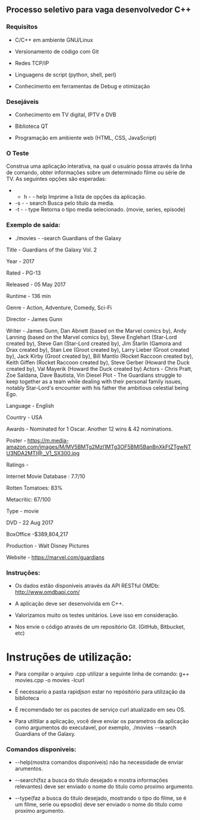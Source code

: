 ## Processo seletivo para vaga desenvolvedor C++

### Requisitos

* C/C++ em ambiente GNU/Linux

* Versionamento de código com Git

* Redes TCP/IP

* Linguagens de script (python, shell, perl)

* Conhecimento em ferramentas de Debug e otimização

### Desejáveis

* Conhecimento em TV digital, IPTV e DVB

* Biblioteca QT

* Programação em ambiente web (HTML, CSS, JavaScript)

### O Teste

Construa uma aplicação interativa, na qual o usuário possa através da linha de comando, obter
informações sobre um determinado filme ou série de TV.
As seguintes opções são esperadas:
* - h - - help
 Imprime a lista de opções da aplicação.
* -s - - search
 Busca pelo título da media.
* -t - - type
 Retorna o tipo media selecionado. (movie, series, episode)
 
### Exemplo de saída:

* ./movies - -search Guardians of the Galaxy

Title - Guardians of the Galaxy Vol. 2

Year - 2017

Rated - PG-13

Released - 05 May 2017

Runtime - 136 min

Genre - Action, Adventure, Comedy, Sci-Fi

Director - James Gunn

Writer - James Gunn, Dan Abnett (based on the Marvel comics by), Andy Lanning (based on the Marvel comics by), Steve
Englehart (Star-Lord created by), Steve Gan (Star-Lord created by), Jim Starlin (Gamora and Drax created by), Stan Lee (Groot
created by), Larry Lieber (Groot created by), Jack Kirby (Groot created by), Bill Mantlo (Rocket Raccoon created by), Keith Giffen
(Rocket Raccoon created by), Steve Gerber (Howard the Duck created by), Val Mayerik (Howard the Duck created by)
Actors - Chris Pratt, Zoe Saldana, Dave Bautista, Vin Diesel
Plot - The Guardians struggle to keep together as a team while dealing with their personal family issues, notably Star-Lord's
encounter with his father the ambitious celestial being Ego.

Language - English

Country - USA

Awards - Nominated for 1 Oscar. Another 12 wins & 42 nominations.

Poster - https://m.media-amazon.com/images/M/MV5BMTg2MzI1MTg3OF5BMl5BanBnXkFtZTgwNTU3NDA2MTI@._V1_SX300.jpg

Ratings -

Internet Movie Database : 7.7/10

Rotten Tomatoes: 83%

Metacritic: 67/100

Type - movie

DVD - 22 Aug 2017

BoxOffice -$389,804,217

Production - Walt Disney Pictures

Website - https://marvel.com/guardians

### Instruções:

* Os dados estão disponíveis através da API RESTful OMDb: http://www.omdbapi.com/

* A aplicação deve ser desenvolvida em C++.

* Valorizamos muito os testes unitários. Leve isso em consideração.

* Nos envie o código através de um repositório Git. (GitHub, Bitbucket, etc)

# Instruções de utilização:

* Para compilar o arquivo .cpp utilizar a seguinte linha de comando: g++ movies.cpp -o movies -lcurl

* É necessario a pasta rapidjson estar no repósitório para utilização da biblioteca

* É recomendado ter os pacotes de serviço curl atualizado em seu OS.

* Para utlitilar a aplicação, você deve enviar os parametros da aplicação como argumentos do executavel, por exemplo, ./movies --search Guardians of the Galaxy.

### Comandos disponiveis: 

* --help(mostra comandos disponiveis) não ha necessidade de enviar arumentos.

* --search(faz a busca do titulo desejado e mostra informações relevantes) deve ser enviado o nome do titulo como proximo argumento.

* --type(faz a busca do titulo desejado, mostrando o tipo do filme, se é um filme, serie ou epsodio) deve ser enviado o nome do titulo como proximo argumento.